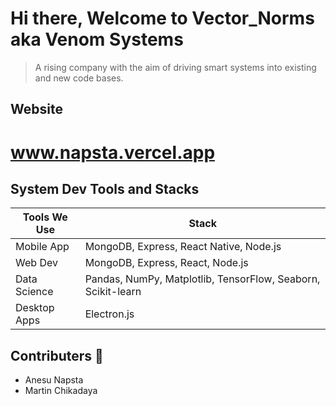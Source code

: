 # Hi there, Welcome to Vector_Norms aka Venom Systems

> A rising company with the aim of driving smart systems into existing and new code bases.

## Website

# www.napsta.vercel.app

## System Dev Tools and Stacks

| Tools We Use      | Stack                                    |
|--------------|----------------------------------------------|
| Mobile App      | MongoDB, Express, React Native, Node.js                    |
| Web Dev        | MongoDB, Express, React, Node.js                       |
| Data Science       | Pandas, NumPy, Matplotlib, TensorFlow, Seaborn, Scikit-learn                |
| Desktop Apps  | Electron.js |

## Contributers  🙋‍

- Anesu Napsta
- Martin Chikadaya




<!--

**Here are some ideas to get you started:**

🙋‍♀️ A short introduction - what is your organization all about?
🌈 Contribution guidelines - how can the community get involved?
👩‍💻 Useful resources - where can the community find your docs? Is there anything else the community should know?
🍿 Fun facts - what does your team eat for breakfast?
🧙 Remember, you can do mighty things with the power of [Markdown](https://docs.github.com/github/writing-on-github/getting-started-with-writing-and-formatting-on-github/basic-writing-and-formatting-syntax)
-->
